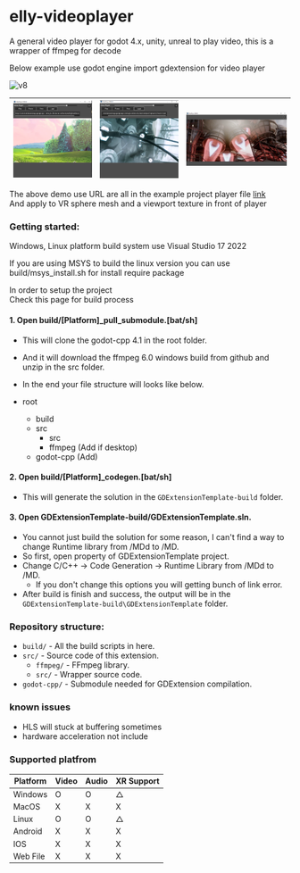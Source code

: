 # elly-videoplayer

A general video player for godot 4.x, unity, unreal to play video, this is a wrapper of ffmpeg for decode

Below example use godot engine import gdextension for video player

![v8](img/v8.gif)

|![v5](img/v5.PNG)|![v6](img/v6.PNG)|![v7](img/v7.PNG)|
|-|-|-|

The above demo use URL are all in the example project player file [link](https://github.com/Elly2018/gd_videoplayer/blob/main/example/Script/DemoMediaPlayer.gd)\
And apply to VR sphere mesh and a viewport texture in front of player
 
### Getting started:

Windows, Linux platform build system use Visual Studio 17 2022

If you are using MSYS to build the linux version you can use build/msys_install.sh for install require package

In order to setup the project\
Check this page for build process

#### 1. Open build/[Platform]_pull_submodule.[bat/sh]
- This will clone the godot-cpp 4.1 in the root folder.
- And it will download the ffmpeg 6.0 windows build from github and unzip in the src folder.
- In the end your file structure will looks like below.

- root
	- build
	- src
		- src
		- ffmpeg (Add if desktop)
	- godot-cpp (Add)
	
#### 2. Open build/[Platform]_codegen.[bat/sh]

- This will generate the solution in the `GDExtensionTemplate-build` folder.

#### 3. Open GDExtensionTemplate-build/GDExtensionTemplate.sln.

- You cannot just build the solution for some reason, I can't find a way to change Runtime library from /MDd to /MD.
- So first, open property of GDExtensionTemplate project.
- Change C/C++ -> Code Generation -> Runtime Library from /MDd to /MD.
	- If you don't change this options you will getting bunch of link error.
- After build is finish and success, the output will be in the `GDExtensionTemplate-build\GDExtensionTemplate` folder.

### Repository structure:
- `build/` - All the build scripts in here.
- `src/` - Source code of this extension.
	- `ffmpeg/` - FFmpeg library.
	- `src/` - Wrapper source code.
- `godot-cpp/` - Submodule needed for GDExtension compilation.

### known issues

- HLS will stuck at buffering sometimes
- hardware acceleration not include

### Supported platfrom
| Platform | Video | Audio | XR Support |
|-|-|-|-|
| Windows | O | O | △ |
| MacOS | X | X | X |
| Linux | O | O | △ |
| Android | X | X | X |
| IOS | X | X | X |
| Web File | X | X | X |
